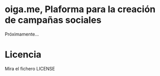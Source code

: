 oiga.me, Plaforma para la creación de campañas sociales
=======================================================

Próximamente...

Licencia
========

Mira el fichero LICENSE